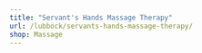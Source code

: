 ```yaml
---
title: "Servant's Hands Massage Therapy"
url: /lubbock/servants-hands-massage-therapy/
shop: Massage
---
```

